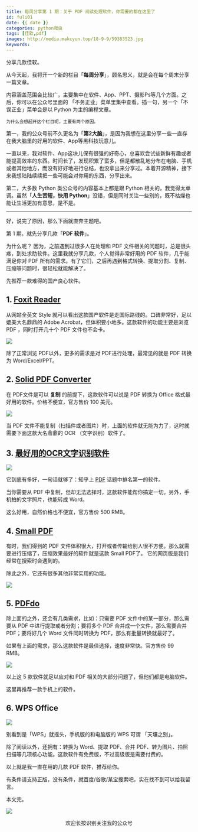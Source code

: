 ```yaml
---
title: 每周分享第 1 期：关于 PDF 阅读处理软件，你需要的都在这里了
id: fuli01
date: {{ date }}
categories: python爬虫
tags: [佳软,pdf]
images: http://media.makcyun.top/18-9-9/59383523.jpg
keywords: 
---
```


分享几款佳软。

<!-- more -->  

从今天起，我将开一个新的栏目「**每周分享**」，顾名思义，就是会在每个周末分享一篇文章。

内容涵盖范围会比较广，主要集中在软件、App、PPT、摄影Ps等几个方面。之后，你可以在公众号里面的 「不务正业」菜单里集中查看。插一句，另一个「不误正业」菜单会是以 Python 为主的编程文章。

`为什么会想起开这个栏目呢，主要有两个原因。`

第一，我的公众号前不久更名为「**第2大脑**」，是因为我想在这里分享一些一直存在我大脑里的好用的软件、App等黑科技玩意儿。

一直以来，我对软件、App这块儿保有很强的好奇心，总喜欢尝试些新鲜有趣或者能提高效率的东西。时间长了，发现积累了蛮多，但是都散乱地分布在电脑、手机或者其他地方，而没有好好地进行总结，也没拿出来分享过。本着开源精神，接下来我想陆陆续续把一些可能会对你用的东西，分享出来。

第二，大多数 Python 类公众号的内容基本上都是跟 Python 相关的，我觉得太单调。虽然「**人生苦短，快用 Python**」没错，但是同时关注一些别的，既不枯燥也能让生活更加有意思，是不是。

---

好，说完了原因，那么下面就直奔主题吧。

第 1 期，就先分享几款「**PDF 软件**」。

为什么呢？ 因为，之前遇到过很多人在处理和 PDF 文件相关的问题时，总是很头疼，到处求助软件。这里我就分享几款，个人觉得非常好用的 PDF 软件，几乎能满足你对 PDF 所有的需求。有了它们，之后再遇到格式转换、提取分割、复制、压缩等问题时，很轻松就能解决了。

先推荐一款难得的国产良心软件。
## 1. [Foxit Reader](https://www.foxitsoftware.com/pdf-reader/) ##

从网站全英文 Style 就可以看出这款国产软件是走国际路线的。口碑非常好，足以媲美大名鼎鼎的 Adobe Acrobat，但体积要小地多。这款软件的功能主要是浏览 PDF ，同时打开几十个 PDF 文件也不会卡。

![](http://media.makcyun.top/18-9-8/96139143.jpg)

除了正常浏览 PDF以外，更多的需求是对 PDF进行处理，最常见的就是 PDF 转换为 Word/Excel/PPT。

## 2. [Solid PDF Converter](https://www.soliddocuments.com/zh/features.htm?product=SolidConverterPDF)

在 PDF文件是可以 **复制** 的前提下，这款软件可以说是 PDF 转换为 Office 格式最好用的软件。价格不便宜，官方售价 100 美元。

![](http://media.makcyun.top/18-9-8/15794080.jpg)

当 PDF 文件不能复制（扫描件或者图片）时，上面的软件就无能为力了，这时就需要下面这款大名鼎鼎的 OCR （文字识别）软件了。

## 3. [最好用的OCR文字识别软件](https://www.abbyy.com/en-us/finereader/) ##

![](http://media.makcyun.top/18-9-8/50294768.jpg)

它到底有多好，一句话就够了：知乎上  [PDF](https://www.zhihu.com/topic/19556393/top-answers) 话题中排名第一的软件。  

当你需要从 PDF 中复制，但却无法选择时，这款软件能帮你搞定一切。另外，手机拍的文字照片，也能转成 Word。

这么好用，自然价格也不便宜，官方售价 500 RMB。

## 4. [Small PDF](https://smallpdf.com/cn) ##

有时，我们得到的 PDF 文件体积很大，打开或者传输给别人很不方便。那么就需要进行压缩了，压缩效果最好的软件就是这款 Small PDF了。 它的网页版是我们经常在搜索时会遇到的。

除此之外，它还有很多其他非常实用的功能。

![](http://media.makcyun.top/18-9-8/89711681.jpg)


## 5. [PDFdo](http://www.pdfdo.com/) ##

除上面的之外，还会有几类需求，比如：只需要 PDF 文件中的某一部分，那么需要从 PDF 中进行提取或者分割；要将多个 PDF 合并成一个文件，那么需要合并 PDF；要将好几个 Word 文件同时转换为 PDF，那么有批量转换就最好了。

如果有上面的需求，那么这款软件是最佳选择，速度非常快。官方售价 99 RMB。  

![](http://media.makcyun.top/18-9-8/19958488.jpg)

以上这 5 款软件就足以应对和 PDF 相关的大部分问题了，但他们都是电脑软件。

这里再推荐一款手机上的软件。

## 6. WPS Office

![](http://media.makcyun.top/18-9-9/89469122.jpg)

别看到是「WPS」就摇头，手机版的和电脑版的 WPS 可谓 「天壤之别」。

除了阅读以外，还拥有：转换为 Word、提取 PDF、合并 PDF、转为图片、拍照扫描等几项核心功能。这款软件有免费版，不过高级版是需要付费的。

以上就是我一直在用的几款 PDF 软件，推荐给你。

有条件请支持正版，没有条件，就百度/谷歌/某宝搜索吧，实在找不到可以给我留言。



本文完。

![](http://media.makcyun.top/%E5%85%AC%E4%BC%97%E5%8F%B7%E5%85%B3%E6%B3%A8.jpg)

<center>欢迎长按识别关注我的公众号</center>

